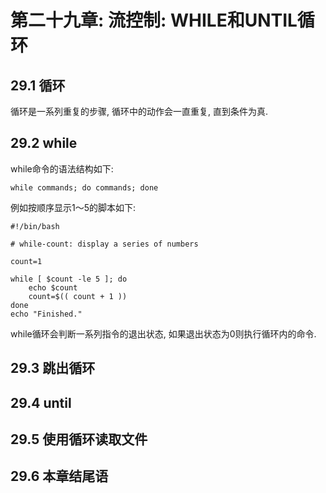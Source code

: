 # 第二十九章: 流控制: WHILE和UNTIL循环 #

## 29.1 循环 ##

循环是一系列重复的步骤, 循环中的动作会一直重复, 直到条件为真.

## 29.2 while ##

while命令的语法结构如下:

```
while commands; do commands; done
```

例如按顺序显示1～5的脚本如下:

```
#!/bin/bash

# while-count: display a series of numbers

count=1

while [ $count -le 5 ]; do
    echo $count
    count=$(( count + 1 ))
done
echo "Finished."
```

while循环会判断一系列指令的退出状态, 如果退出状态为0则执行循环内的命令.

## 29.3 跳出循环 ##

## 29.4 until ##

## 29.5 使用循环读取文件 ##

## 29.6 本章结尾语 ##
